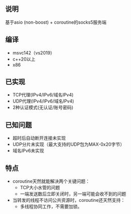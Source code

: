 ## 说明

基于asio (non-boost) + coroutine的socks5服务端

## 编译
- msvc142（vs2019）
- c++20以上
- x86

## 已实现

- TCP代理(IPv4/IPv6/域名IPv4)
- UDP代理(IPv4/IPv6/域名IPv4)
- 2种认证模式(无认证/账号密码)

## 已知问题

- 超时后自动断开连接未实现
- UDP分片未实现（最大支持的UDP包为MAX-0x20字节）
- 域名IPv6未实现

## 特点

- coroutine天然就能解决两个关键问题：
  - TCP大小水管的问题
  - 一端发送数后立即关闭时，另一端可能会收不到的问题
- 当转发的线程不访问公共资源时，coroutine还天然支持：
  - 多线程协同工作，不需要加锁。
